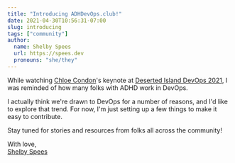 ```yaml
---
title: "Introducing ADHDevOps.club!"
date: 2021-04-30T10:56:31-07:00
slug: introducing
tags: ["community"]
author:
  name: Shelby Spees
  url: https://spees.dev
  pronouns: "she/they"
---
```


While watching [Chloe Condon](https://twitter.com/ChloeCondon)'s keynote
at [Deserted Island DevOps 2021](https://desertedisland.club/),
I was reminded of how many folks with ADHD work in DevOps.

<!--more-->

I actually think we're drawn to DevOps for a number of reasons,
and I'd like to explore that trend.
For now, I'm just setting up a few things to make it easy to contribute.

Stay tuned for stories and resources from folks all across the community!

With love,  
[Shelby Spees](https://twitter.com/shelbyspees)
